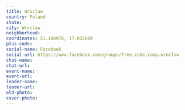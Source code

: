 ```yaml
---
title: Wroclaw
country: Poland
state: 
city: Wroclaw
neighborhood: 
coordinates: 51.108978, 17.032669
plus-code:
social-name: Facebook
social-url: https://www.facebook.com/groups/free.code.camp.wroclaw
chat-name:
chat-url:
event-name:
event-url:
leader-name:
leader-url:
old-photo: 
cover-photo:
---
```

